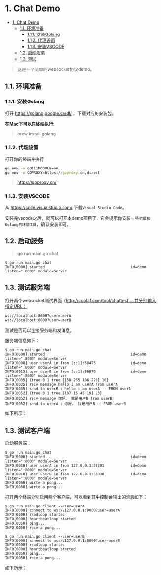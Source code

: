 # 1. Chat Demo

- [1. Chat Demo](#1-chat-demo)
  - [1.1. 环境准备](#11-环境准备)
    - [1.1.1. 安装Golang](#111-安装golang)
    - [1.1.2. 代理设置](#112-代理设置)
    - [1.1.3. 安装VSCODE](#113-安装vscode)
  - [1.2. 启动服务](#12-启动服务)
  - [1.3. 测试](#13-测试)

> 这是一个简单的websocket协议demo。

## 1.1. 环境准备

### 1.1.1. 安装Golang

打开 https://golang.google.cn/dl/ ，下载对应的安装包。

**在Mac下可以在终端执行**:

>brew install golang

### 1.1.2. 代理设置

打开你的终端并执行

```cmd
go env -w GO111MODULE=on
go env -w GOPROXY=https://goproxy.cn,direct
```

> https://goproxy.cn/

### 1.1.3. 安装VSCODE

从 https://code.visualstudio.com/ 下载`Visual Studio Code`。

安装完vscode之后，就可以打开本demo项目了，它会提示你安装一些`扩展和Golang的环境工具`，确认安装即可。

## 1.2. 启动服务

> go run main.go chat

```shell
$ go run main.go chat
INFO[0000] started                                       id=demo listen=":8000" module=Server
```

## 1.3. 测试服务端

打开两个websocket测试界面（http://coolaf.com/tool/chattest），并分别输入指定URL：

```html
ws://localhost:8000?user=userA
ws://localhost:8000?user=userB
```
测试是否可以连接服务端和发消息。

服务端信息如下：
```shell
$ go run main.go chat
INFO[0000] started                                       id=demo listen=":8000" module=Server
INFO[0008] user userA in from [::1]:58475                id=demo listen=":8000" module=Server
INFO[0013] user userB in from [::1]:58570                id=demo listen=":8000" module=Server
INFO[0035] {true 0 1 true [158 255 186 220] 16}         
INFO[0035] recv message hello i am userA from userA     
INFO[0035] send to userB : hello i am userA -- FROM userA 
INFO[0052] {true 0 1 true [187 15 45 19] 23}            
INFO[0052] recv message 你好， 我是用户B from userB            
INFO[0052] send to userA : 你好， 我是用户B -- FROM userB   
```
如下所示：

## 1.3. 测试客户端
启动服务端：
```shell
$ go run main.go chat               
INFO[0000] started                                       id=demo listen=":8000" module=Server
INFO[0010] user userA in from 127.0.0.1:56201            id=demo listen=":8000" module=Server
INFO[0018] user userB in from 127.0.0.1:56330            id=demo listen=":8000" module=Server
INFO[0060] wirte a pong...                              
INFO[0068] wirte a pong...  
```

打开两个终端分别启用两个客户端，可以看到其中控制台输出的消息如下：

```shell
$ go run main.go client --user=userA
INFO[0000] connect to ws://127.0.0.1:8000?user=userA    
INFO[0000] readloop started                             
INFO[0000] heartbeatloop started                        
INFO[0050] ping...                                      
INFO[0050] recv a pong...   
```

```shell
$ go run main.go client --user=userB
INFO[0000] connect to ws://127.0.0.1:8000?user=userB    
INFO[0000] readloop started                             
INFO[0000] heartbeatloop started                        
INFO[0050] ping...                                      
INFO[0050] recv a pong...                 
```
如下所示：